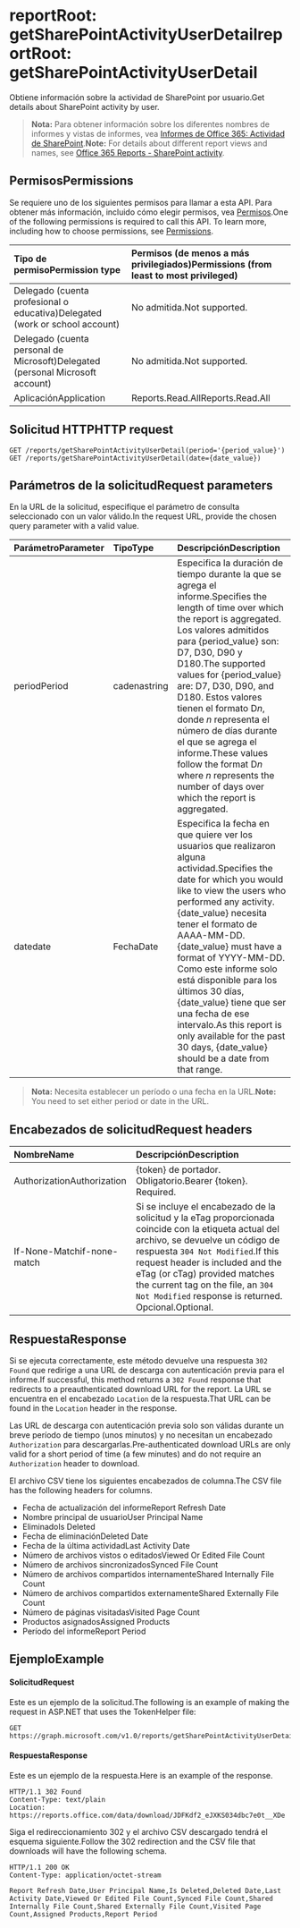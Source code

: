 # <a name="reportroot-getsharepointactivityuserdetail"></a><span data-ttu-id="c7b23-101">reportRoot: getSharePointActivityUserDetail</span><span class="sxs-lookup"><span data-stu-id="c7b23-101">reportRoot: getSharePointActivityUserDetail</span></span>

<span data-ttu-id="c7b23-102">Obtiene información sobre la actividad de SharePoint por usuario.</span><span class="sxs-lookup"><span data-stu-id="c7b23-102">Get details about SharePoint activity by user.</span></span>

> <span data-ttu-id="c7b23-103">**Nota:** Para obtener información sobre los diferentes nombres de informes y vistas de informes, vea [Informes de Office 365: Actividad de SharePoint]((https://support.office.com/client/SharePoint-activity-a91c958f-1279-499d-9959-12f0de08dc8f)).</span><span class="sxs-lookup"><span data-stu-id="c7b23-103">**Note:** For details about different report views and names, see [Office 365 Reports - SharePoint activity]((https://support.office.com/client/SharePoint-activity-a91c958f-1279-499d-9959-12f0de08dc8f)).</span></span>

## <a name="permissions"></a><span data-ttu-id="c7b23-104">Permisos</span><span class="sxs-lookup"><span data-stu-id="c7b23-104">Permissions</span></span>

<span data-ttu-id="c7b23-p101">Se requiere uno de los siguientes permisos para llamar a esta API. Para obtener más información, incluido cómo elegir permisos, vea [Permisos](../../../concepts/permissions_reference.md).</span><span class="sxs-lookup"><span data-stu-id="c7b23-p101">One of the following permissions is required to call this API. To learn more, including how to choose permissions, see [Permissions](../../../concepts/permissions_reference.md).</span></span>

| <span data-ttu-id="c7b23-107">Tipo de permiso</span><span class="sxs-lookup"><span data-stu-id="c7b23-107">Permission type</span></span>                        | <span data-ttu-id="c7b23-108">Permisos (de menos a más privilegiados)</span><span class="sxs-lookup"><span data-stu-id="c7b23-108">Permissions (from least to most privileged)</span></span> |
| :------------------------------------- | :--------------------------------------- |
| <span data-ttu-id="c7b23-109">Delegado (cuenta profesional o educativa)</span><span class="sxs-lookup"><span data-stu-id="c7b23-109">Delegated (work or school account)</span></span>     | <span data-ttu-id="c7b23-110">No admitida.</span><span class="sxs-lookup"><span data-stu-id="c7b23-110">Not supported.</span></span>                           |
| <span data-ttu-id="c7b23-111">Delegado (cuenta personal de Microsoft)</span><span class="sxs-lookup"><span data-stu-id="c7b23-111">Delegated (personal Microsoft account)</span></span> | <span data-ttu-id="c7b23-112">No admitida.</span><span class="sxs-lookup"><span data-stu-id="c7b23-112">Not supported.</span></span>                           |
| <span data-ttu-id="c7b23-113">Aplicación</span><span class="sxs-lookup"><span data-stu-id="c7b23-113">Application</span></span>                            | <span data-ttu-id="c7b23-114">Reports.Read.All</span><span class="sxs-lookup"><span data-stu-id="c7b23-114">Reports.Read.All</span></span>                         |

## <a name="http-request"></a><span data-ttu-id="c7b23-115">Solicitud HTTP</span><span class="sxs-lookup"><span data-stu-id="c7b23-115">HTTP request</span></span>

<!-- { "blockType": "ignored" } --> 

```http
GET /reports/getSharePointActivityUserDetail(period='{period_value}')
GET /reports/getSharePointActivityUserDetail(date={date_value})
```

## <a name="request-parameters"></a><span data-ttu-id="c7b23-116">Parámetros de la solicitud</span><span class="sxs-lookup"><span data-stu-id="c7b23-116">Request parameters</span></span>

<span data-ttu-id="c7b23-117">En la URL de la solicitud, especifique el parámetro de consulta seleccionado con un valor válido.</span><span class="sxs-lookup"><span data-stu-id="c7b23-117">In the request URL, provide the chosen query parameter with a valid value.</span></span>

| <span data-ttu-id="c7b23-118">Parámetro</span><span class="sxs-lookup"><span data-stu-id="c7b23-118">Parameter</span></span> | <span data-ttu-id="c7b23-119">Tipo</span><span class="sxs-lookup"><span data-stu-id="c7b23-119">Type</span></span>   | <span data-ttu-id="c7b23-120">Descripción</span><span class="sxs-lookup"><span data-stu-id="c7b23-120">Description</span></span>                              |
| :-------- | :----- | :--------------------------------------- |
| <span data-ttu-id="c7b23-121">period</span><span class="sxs-lookup"><span data-stu-id="c7b23-121">Period</span></span>    | <span data-ttu-id="c7b23-122">cadena</span><span class="sxs-lookup"><span data-stu-id="c7b23-122">string</span></span> | <span data-ttu-id="c7b23-123">Especifica la duración de tiempo durante la que se agrega el informe.</span><span class="sxs-lookup"><span data-stu-id="c7b23-123">Specifies the length of time over which the report is aggregated.</span></span> <span data-ttu-id="c7b23-124">Los valores admitidos para {period_value} son: D7, D30, D90 y D180.</span><span class="sxs-lookup"><span data-stu-id="c7b23-124">The supported values for {period_value} are: D7, D30, D90, and D180.</span></span> <span data-ttu-id="c7b23-125">Estos valores tienen el formato D*n*, donde *n* representa el número de días durante el que se agrega el informe.</span><span class="sxs-lookup"><span data-stu-id="c7b23-125">These values follow the format D*n* where *n* represents the number of days over which the report is aggregated.</span></span> |
| <span data-ttu-id="c7b23-126">date</span><span class="sxs-lookup"><span data-stu-id="c7b23-126">date</span></span>      | <span data-ttu-id="c7b23-127">Fecha</span><span class="sxs-lookup"><span data-stu-id="c7b23-127">Date</span></span>   | <span data-ttu-id="c7b23-128">Especifica la fecha en que quiere ver los usuarios que realizaron alguna actividad.</span><span class="sxs-lookup"><span data-stu-id="c7b23-128">Specifies the date for which you would like to view the users who performed any activity.</span></span> <span data-ttu-id="c7b23-129">{date_value} necesita tener el formato de AAAA-MM-DD.</span><span class="sxs-lookup"><span data-stu-id="c7b23-129">{date_value} must have a format of YYYY-MM-DD.</span></span> <span data-ttu-id="c7b23-130">Como este informe solo está disponible para los últimos 30 días, {date_value} tiene que ser una fecha de ese intervalo.</span><span class="sxs-lookup"><span data-stu-id="c7b23-130">As this report is only available for the past 30 days, {date_value} should be a date from that range.</span></span> |

> <span data-ttu-id="c7b23-131">**Nota:** Necesita establecer un período o una fecha en la URL.</span><span class="sxs-lookup"><span data-stu-id="c7b23-131">**Note:** You need to set either period or date in the URL.</span></span>

## <a name="request-headers"></a><span data-ttu-id="c7b23-132">Encabezados de solicitud</span><span class="sxs-lookup"><span data-stu-id="c7b23-132">Request headers</span></span>

| <span data-ttu-id="c7b23-133">Nombre</span><span class="sxs-lookup"><span data-stu-id="c7b23-133">Name</span></span>          | <span data-ttu-id="c7b23-134">Descripción</span><span class="sxs-lookup"><span data-stu-id="c7b23-134">Description</span></span>               |
| :------------ | :------------------------ |
| <span data-ttu-id="c7b23-135">Authorization</span><span class="sxs-lookup"><span data-stu-id="c7b23-135">Authorization</span></span> | <span data-ttu-id="c7b23-p104">{token} de portador. Obligatorio.</span><span class="sxs-lookup"><span data-stu-id="c7b23-p104">Bearer {token}. Required.</span></span> |
| <span data-ttu-id="c7b23-138">If-None-Match</span><span class="sxs-lookup"><span data-stu-id="c7b23-138">if-none-match</span></span> | <span data-ttu-id="c7b23-139">Si se incluye el encabezado de la solicitud y la eTag proporcionada coincide con la etiqueta actual del archivo, se devuelve un código de respuesta `304 Not Modified`.</span><span class="sxs-lookup"><span data-stu-id="c7b23-139">If this request header is included and the eTag (or cTag) provided matches the current tag on the file, an `304 Not Modified` response is returned.</span></span> <span data-ttu-id="c7b23-140">Opcional.</span><span class="sxs-lookup"><span data-stu-id="c7b23-140">Optional.</span></span> |

## <a name="response"></a><span data-ttu-id="c7b23-141">Respuesta</span><span class="sxs-lookup"><span data-stu-id="c7b23-141">Response</span></span>

<span data-ttu-id="c7b23-142">Si se ejecuta correctamente, este método devuelve una respuesta `302 Found` que redirige a una URL de descarga con autenticación previa para el informe.</span><span class="sxs-lookup"><span data-stu-id="c7b23-142">If successful, this method returns a `302 Found` response that redirects to a preauthenticated download URL for the report.</span></span> <span data-ttu-id="c7b23-143">La URL se encuentra en el encabezado `Location` de la respuesta.</span><span class="sxs-lookup"><span data-stu-id="c7b23-143">That URL can be found in the `Location` header in the response.</span></span>

<span data-ttu-id="c7b23-144">Las URL de descarga con autenticación previa solo son válidas durante un breve período de tiempo (unos minutos) y no necesitan un encabezado `Authorization` para descargarlas.</span><span class="sxs-lookup"><span data-stu-id="c7b23-144">Pre-authenticated download URLs are only valid for a short period of time (a few minutes) and do not require an `Authorization` header to download.</span></span>

<span data-ttu-id="c7b23-145">El archivo CSV tiene los siguientes encabezados de columna.</span><span class="sxs-lookup"><span data-stu-id="c7b23-145">The CSV file has the following headers for columns.</span></span>

- <span data-ttu-id="c7b23-146">Fecha de actualización del informe</span><span class="sxs-lookup"><span data-stu-id="c7b23-146">Report Refresh Date</span></span>
- <span data-ttu-id="c7b23-147">Nombre principal de usuario</span><span class="sxs-lookup"><span data-stu-id="c7b23-147">User Principal Name</span></span>
- <span data-ttu-id="c7b23-148">Eliminado</span><span class="sxs-lookup"><span data-stu-id="c7b23-148">Is Deleted</span></span>
- <span data-ttu-id="c7b23-149">Fecha de eliminación</span><span class="sxs-lookup"><span data-stu-id="c7b23-149">Deleted Date</span></span>
- <span data-ttu-id="c7b23-150">Fecha de la última actividad</span><span class="sxs-lookup"><span data-stu-id="c7b23-150">Last Activity Date</span></span>
- <span data-ttu-id="c7b23-151">Número de archivos vistos o editados</span><span class="sxs-lookup"><span data-stu-id="c7b23-151">Viewed Or Edited File Count</span></span>
- <span data-ttu-id="c7b23-152">Número de archivos sincronizados</span><span class="sxs-lookup"><span data-stu-id="c7b23-152">Synced File Count</span></span>
- <span data-ttu-id="c7b23-153">Número de archivos compartidos internamente</span><span class="sxs-lookup"><span data-stu-id="c7b23-153">Shared Internally File Count</span></span>
- <span data-ttu-id="c7b23-154">Número de archivos compartidos externamente</span><span class="sxs-lookup"><span data-stu-id="c7b23-154">Shared Externally File Count</span></span>
- <span data-ttu-id="c7b23-155">Número de páginas visitadas</span><span class="sxs-lookup"><span data-stu-id="c7b23-155">Visited Page Count</span></span>
- <span data-ttu-id="c7b23-156">Productos asignados</span><span class="sxs-lookup"><span data-stu-id="c7b23-156">Assigned Products</span></span>
- <span data-ttu-id="c7b23-157">Período del informe</span><span class="sxs-lookup"><span data-stu-id="c7b23-157">Report Period</span></span>

## <a name="example"></a><span data-ttu-id="c7b23-158">Ejemplo</span><span class="sxs-lookup"><span data-stu-id="c7b23-158">Example</span></span>

#### <a name="request"></a><span data-ttu-id="c7b23-159">Solicitud</span><span class="sxs-lookup"><span data-stu-id="c7b23-159">Request</span></span>

<span data-ttu-id="c7b23-160">Este es un ejemplo de la solicitud.</span><span class="sxs-lookup"><span data-stu-id="c7b23-160">The following is an example of making the request in ASP.NET that uses the TokenHelper file:</span></span>

<!-- {
  "blockType": "request",
  "name": "reportroot_getsharepointactivityuserdetail"
}-->

```http
GET https://graph.microsoft.com/v1.0/reports/getSharePointActivityUserDetail(period='D7')
```

#### <a name="response"></a><span data-ttu-id="c7b23-161">Respuesta</span><span class="sxs-lookup"><span data-stu-id="c7b23-161">Response</span></span>

<span data-ttu-id="c7b23-162">Este es un ejemplo de la respuesta.</span><span class="sxs-lookup"><span data-stu-id="c7b23-162">Here is an example of the response.</span></span>

<!-- { "blockType": "ignored" } --> 

```http
HTTP/1.1 302 Found
Content-Type: text/plain
Location: https://reports.office.com/data/download/JDFKdf2_eJXKS034dbc7e0t__XDe
```

<span data-ttu-id="c7b23-163">Siga el redireccionamiento 302 y el archivo CSV descargado tendrá el esquema siguiente.</span><span class="sxs-lookup"><span data-stu-id="c7b23-163">Follow the 302 redirection and the CSV file that downloads will have the following schema.</span></span>

<!-- {
  "blockType": "response",
  "truncated": true,
  "@odata.type": "stream"
} -->

```http
HTTP/1.1 200 OK
Content-Type: application/octet-stream

Report Refresh Date,User Principal Name,Is Deleted,Deleted Date,Last Activity Date,Viewed Or Edited File Count,Synced File Count,Shared Internally File Count,Shared Externally File Count,Visited Page Count,Assigned Products,Report Period
```
